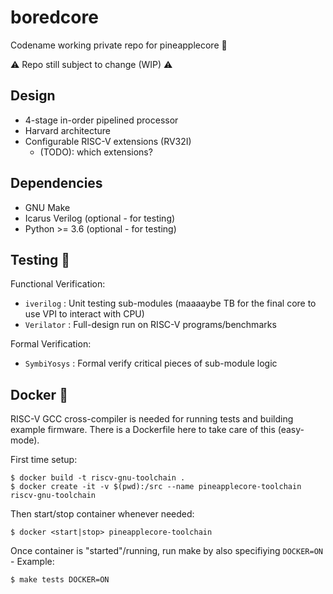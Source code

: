 # boredcore
Codename working private repo for pineapplecore 🍍

⚠ Repo still subject to change (WIP) ⚠

## Design
- 4-stage in-order pipelined processor
- Harvard architecture
- Configurable RISC-V extensions (RV32I)
    - (TODO): which extensions?

## Dependencies
- GNU Make
- Icarus Verilog (optional - for testing)
- Python >= 3.6 (optional - for testing)

## Testing 🧪
Functional Verification:
- `iverilog`    : Unit testing sub-modules (maaaaybe TB for the final core to use VPI to interact with CPU)
- `Verilator`   : Full-design run on RISC-V programs/benchmarks

Formal Verification:
- `SymbiYosys`  : Formal verify critical pieces of sub-module logic

## Docker 🐳
RISC-V GCC cross-compiler is needed for running tests and building example firmware. There is a Dockerfile
here to take care of this (easy-mode).

First time setup:

    $ docker build -t riscv-gnu-toolchain .
    $ docker create -it -v $(pwd):/src --name pineapplecore-toolchain riscv-gnu-toolchain

Then start/stop container whenever needed:

    $ docker <start|stop> pineapplecore-toolchain

Once container is "started"/running, run make by also specifiying `DOCKER=ON` - Example:

    $ make tests DOCKER=ON

